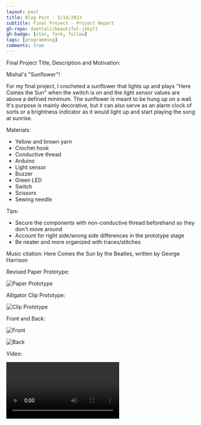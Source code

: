 ```yaml
---
layout: post
title: Blog Post - 5/14/2023
subtitle: Final Project - Project Report
gh-repo: daattali/beautiful-jekyll
gh-badge: [star, fork, follow]
tags: [programming]
comments: true
---
```

Final Project Title, Description and Motivation:

Mishal's "Sunflower"!

For my final project, I crocheted a sunflower that lights up and plays "Here Comes the Sun" when the switch is on and the light sensor values
are above a defined minimum. The sunflower is meant to be hung up on a wall. It's purpose is mainly decorative, but it can also serve as an alarm
clock of sorts or a brightness indicator as it would light up and start playing the song at sunrise.

Materials:
- Yellow and brown yarn
- Crochet hook
- Conductive thread
- Arduino
- Light sensor
- Buzzer
- Green LED
- Switch
- Scissors
- Sewing needle

Tips:
- Secure the components with non-conductive thread beforehand so they don't move around
- Account for right side/wrong side differences in the prototype stage
- Be neater and more organized with traces/stitches

Music citation: Here Comes the Sun by the Beatles, written by George Harrison

Revised Paper Prototype:

![Paper Prototype](https://mishalpowers.github.io/assets/img/RevisedPrototype.JPG)

Alligator Clip Prototype:

![Clip Prototype](https://mishalpowers.github.io/assets/img/AlligatorPrototype.JPG)

Front and Back:

![Front](https://mishalpowers.github.io/assets/img/SunflowerHungup.JPG)

![Back](https://mishalpowers.github.io/assets/img/SunflowerHungup2.JPG)

Video:

![Video](https://mishalpowers.github.io/assets/img/Sunflower.MOV)


